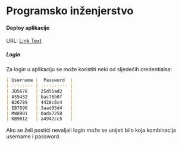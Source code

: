 # Programsko inženjerstvo
#### Deploy aplikacije
URL: [Link Text](https://potplaceni.onrender.com)
##### Login
Za login u aplikaciju se može koristiti neki od sljedećih credentialsa:
```markdown
| Username |  Password  |
| -------- | ---------- |
| JD5678   | 25d55ad2   |
| AS5432   | bac76b0f   |
| BJ6789   | 4428c6c4   |
| EB7890   | 3aad95d4   |
| MW8901   | 0ada7258   |
| KB9012   | a4942cc5   |
```
Ako se želi postići nevaljali login može se unijeti bilo koja kombinacija username i password.
